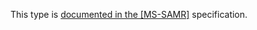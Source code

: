 This type is [documented in the [MS-SAMR]](https://learn.microsoft.com/en-us/openspecs/windows_protocols/ms-samr/0968f7a5-d87c-4fec-85c4-5287a7be6cf4) specification.
